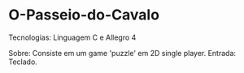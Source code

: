 # O-Passeio-do-Cavalo

Tecnologias: Linguagem C e Allegro 4

Sobre: Consiste em um game 'puzzle' em 2D single player.
Entrada: Teclado.
